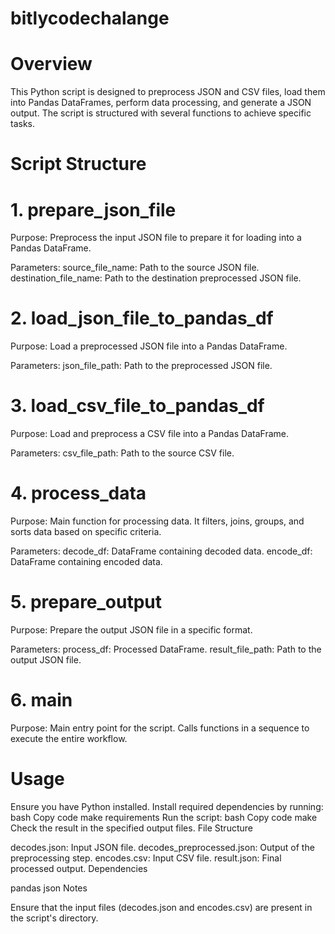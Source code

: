 # bitlycodechalange

# Overview

This Python script is designed to preprocess JSON and CSV files, load them into Pandas DataFrames, perform data processing, and generate a JSON output. The script is structured with several functions to achieve specific tasks.

# Script Structure

# 1. prepare_json_file
Purpose: Preprocess the input JSON file to prepare it for loading into a Pandas DataFrame.

Parameters:
source_file_name: Path to the source JSON file.
destination_file_name: Path to the destination preprocessed JSON file.
# 2. load_json_file_to_pandas_df
Purpose: Load a preprocessed JSON file into a Pandas DataFrame.

Parameters:
json_file_path: Path to the preprocessed JSON file.
# 3. load_csv_file_to_pandas_df
Purpose: Load and preprocess a CSV file into a Pandas DataFrame.

Parameters:
csv_file_path: Path to the source CSV file.
# 4. process_data
Purpose: Main function for processing data. It filters, joins, groups, and sorts data based on specific criteria.

Parameters:
decode_df: DataFrame containing decoded data.
encode_df: DataFrame containing encoded data.
# 5. prepare_output
Purpose: Prepare the output JSON file in a specific format.

Parameters:
process_df: Processed DataFrame.
result_file_path: Path to the output JSON file.
# 6. main
Purpose: Main entry point for the script. Calls functions in a sequence to execute the entire workflow.

# Usage

Ensure you have Python installed.
Install required dependencies by running:
bash
Copy code
make requirements
Run the script:
bash
Copy code
make
Check the result in the specified output files.
File Structure

decodes.json: Input JSON file.
decodes_preprocessed.json: Output of the preprocessing step.
encodes.csv: Input CSV file.
result.json: Final processed output.
Dependencies

pandas
json
Notes

Ensure that the input files (decodes.json and encodes.csv) are present in the script's directory.
